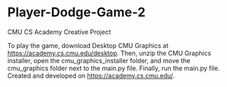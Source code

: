 # Player-Dodge-Game-2
CMU CS Academy Creative Project

To play the game, download Desktop CMU Graphics at https://academy.cs.cmu.edu/desktop. Then, unzip the CMU Graphics installer, open the cmu_graphics_installer folder, and move the cmu_graphics folder next to the main.py file. Finally, run the main.py file.
Created and developed on https://academy.cs.cmu.edu/.
